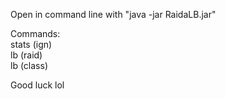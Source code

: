 Open in command line with "java -jar RaidaLB.jar"

Commands:<br />
stats (ign)<br />
lb (raid)<br />
lb (class)<br />

Good luck lol
